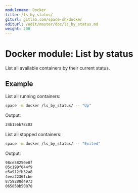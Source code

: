 ```yaml
---
modulename: Docker
title: /ls_by_status/
giturl: gitlab.com/space-sh/docker
editurl: /edit/master/doc/ls_by_status.md
weight: 200
---
```

# Docker module: List by status

List all available containers by their current status.

## Example

List all running containers:
```sh
space -m docker /ls_by_status/ -- "Up"
```

Output:
```sh
24b156b78c02
```

List all stopped containers:
```sh
space -m docker /ls_by_status/ -- "Exited"
```

Output:
```sh
98ce58250e0f
05c199f044f9
e5a912fb32a8
4eea2236fcbe
8759288d4973
065850b50878
```
